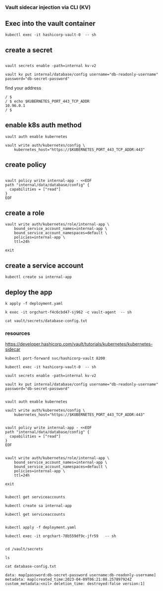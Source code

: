 ##

### Vault sidecar injection via CLI (KV)

##


## Exec into the vault container

```
kubectl exec -it hashicorp-vault-0  -- sh
```



## create a secret

```

vault secrets enable -path=internal kv-v2

vault kv put internal/database/config username="db-readonly-username" password="db-secret-password"
```


find your address


```
/ $
/ $ echo $KUBERNETES_PORT_443_TCP_ADDR
10.96.0.1
/ $ 
```


## enable k8s auth method
```
vault auth enable kubernetes

vault write auth/kubernetes/config \
    kubernetes_host="https://$KUBERNETES_PORT_443_TCP_ADDR:443"
```








## create policy 

```

vault policy write internal-app - <<EOF
path "internal/data/database/config" {
  capabilities = ["read"]
}
EOF
```

## create a role

```
vault write auth/kubernetes/role/internal-app \
    bound_service_account_names=internal-app \
    bound_service_account_namespaces=default \
    policies=internal-app \
    ttl=24h

exit
```



## create a service account

`kubectl create sa internal-app`




## deploy the app

`k apply -f deployment.yaml`

`k exec -it orgchart-f4c6cbd47-sj962 -c vault-agent  -- sh`

`cat vault/secrets/database-config.txt`



### resources

https://developer.hashicorp.com/vault/tutorials/kubernetes/kubernetes-sidecar

```
kubectl port-forward svc/hashicorp-vault 8200 
```



```
kubectl exec -it hashicorp-vault-0  -- sh

vault secrets enable -path=internal kv-v2

vault kv put internal/database/config username="db-readonly-username" password="db-secret-password"


vault auth enable kubernetes

vault write auth/kubernetes/config \
    kubernetes_host="https://$KUBERNETES_PORT_443_TCP_ADDR:443"


vault policy write internal-app - <<EOF
path "internal/data/database/config" {
  capabilities = ["read"]
}
EOF


vault write auth/kubernetes/role/internal-app \
    bound_service_account_names=internal-app \
    bound_service_account_namespaces=default \
    policies=internal-app \
    ttl=24h

exit


kubectl get serviceaccounts

kubectl create sa internal-app

kubectl get serviceaccounts


kubectl apply -f deployment.yaml
```


```
kubectl exec -it orgchart-78b559df9c-jfr59   -- sh


cd /vault/secrets

ls

cat database-config.txt 

data: map[password:db-secret-password username:db-readonly-username]
metadata: map[created_time:2023-04-09T06:21:08.257897924Z custom_metadata:<nil> deletion_time: destroyed:false version:1]




